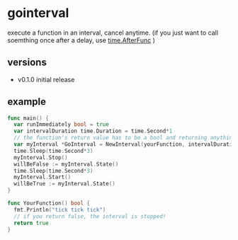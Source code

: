 # gointerval

execute a function in an interval, cancel anytime. (if you just want to call soemthing once after a delay, use [time.AfterFunc](https://pkg.go.dev/time#AfterFunc) )

## versions

* v0.1.0 initial release

## example

```go
func main() {
  var runImmediately bool = true
  var intervalDuration time.Duration = time.Second*1
  // the function's return value has to be a bool and returning anything but true will stop the interval
  var myInterval *GoInterval = NewInterval(yourFunction, intervalDuration, runImmediately)
  time.Sleep(time.Second*3)
  myInterval.Stop()
  willBeFalse := myInterval.State()
  time.Sleep(time.Second*3)
  myInterval.Start()
  willBeTrue := myInterval.State()
}

func YourFunction() bool {
  fmt.Println("tick tick tick")
  // if you return false, the interval is stopped!
  return true
}
```
